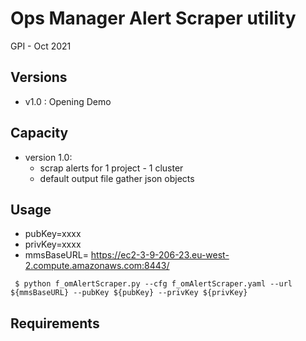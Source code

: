 # Ops Manager Alert Scraper utility
GPI - Oct 2021

## Versions
- v1.0 : Opening Demo

## Capacity
- version 1.0: 
  - scrap alerts for 1 project - 1 cluster 
  - default output file gather json objects
  
## Usage
- pubKey=xxxx
- privKey=xxxx
- mmsBaseURL= https://ec2-3-9-206-23.eu-west-2.compute.amazonaws.com:8443/

```shell
 $ python f_omAlertScraper.py --cfg f_omAlertScraper.yaml --url ${mmsBaseURL} --pubKey ${pubKey} --privKey ${privKey}
```

## Requirements
